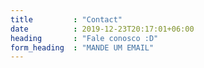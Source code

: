```yaml
---
title         : "Contact"
date          : 2019-12-23T20:17:01+06:00
heading       : "Fale conosco :D"
form_heading  : "MANDE UM EMAIL"
---
```


